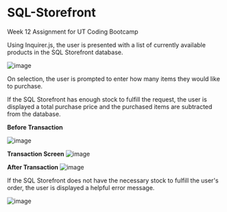 # SQL-Storefront
Week 12 Assignment for UT Coding Bootcamp


Using Inquirer.js, the user is presented with a list of currently available products in the SQL Storefront database.

![image](https://user-images.githubusercontent.com/9158340/53678825-08a9a600-3c8a-11e9-9e7d-26c52157bdf5.png)

On selection, the user is prompted to enter how many items they would like to purchase.

If the SQL Storefront has enough stock to fulfill the request, the user is displayed a total purchase price and the purchased items are subtracted from the database.

**Before Transaction**

![image](https://user-images.githubusercontent.com/9158340/53678858-70f88780-3c8a-11e9-8b50-e5296b64ded6.png)

**Transaction Screen**
![image](https://user-images.githubusercontent.com/9158340/53678839-2f67dc80-3c8a-11e9-83d5-079ccb2c826d.png)

**After Transaction**
![image](https://user-images.githubusercontent.com/9158340/53678867-866db180-3c8a-11e9-97b9-c112d142a12f.png)



If the SQL Storefront does not have the necessary stock to fulfill the user's order, the user is displayed a helpful error message.

![image](https://user-images.githubusercontent.com/9158340/53678879-a69d7080-3c8a-11e9-8920-1f98bd0f2078.png)
